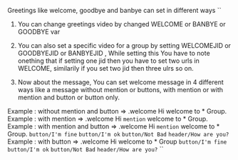 Greetings like welcome, goodbye and banbye can set in different ways
``
1. You can change greetings video by changed WELCOME or BANBYE or GOODBYE var
2. You can also set a specific video for a group by setting WELCOMEJID or GOODBYEJID or BANBYEJID , While setting this You have to note onething that if setting one jid then you have to set two urls in WELCOME, similarily if you set two jid then three ulrs so on.

3. Now about the message, You can set welcome message in 4 different ways like a message without mention or buttons, with mention or with mention and button or button only.

Example : without mention and button => .welcome Hi welcome to * Group.
Example : with mention => .welcome Hi `mention` welcome to * Group.
Example : with mention and button => .welcome Hi `mention` welcome to * Group. `button/I'm fine` `button/I'm ok` `button/Not Bad` `header/How are you?`
Example : with button => .welcome Hi welcome to * Group `button/I'm fine` `button/I'm ok` `button/Not Bad` `header/How are you?`
``